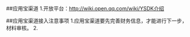 ##应用宝渠道
	1.开放平台：http://wiki.open.qq.com/wiki/YSDK介绍
	





##应用宝渠道接入注意事项
	1.应用宝渠道要先完善财务信息，才能进行下一步，材料审核。
	2.